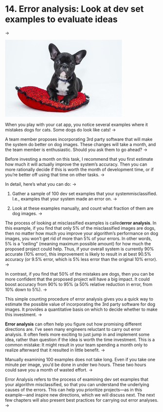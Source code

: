 # 14. Error analysis: Look at dev set examples to evaluate ideas
->


![img](../imgs/C14_01.png)

When you play with your cat app, you notice several examples where it mistakes dogs for cats. Some dogs do look like cats!
->


A team member proposes incorporating 3rd party software that will make the system do better on dog images. These changes will take a month, and the team member is enthusiastic. Should you ask them to go ahead?
->


Before investing a month on this task, I recommend that you first estimate how much it will actually improve the system’s accuracy. Then you can more rationally decide if this is worth the month of development time, or if you’re better off using that time on other tasks.
->


In detail, here’s what you can do:
->


1. Gather a sample of 100 dev set examples that your system ​misclassified​. I.e., examples that your system made an error on.
->


2. Look at these examples manually, and count what fraction of them are dog images.
->


The process of looking at misclassified examples is called ​**error analysis​**. In this example, if you find that only 5% of the misclassified images are dogs, then no matter how much you improve your algorithm’s performance on dog images, you won’t get rid of more than 5% of your errors. In other words, 5% is a “ceiling” (meaning maximum possible amount) for how much the proposed project could help. Thus, if your overall system is currently 90% accurate (10% error), this improvement is likely to result in at best 90.5% accuracy (or 9.5% error, which is 5% less error than the original 10% error).
->


In contrast, if you find that 50% of the mistakes are dogs, then you can be more confident that the proposed project will have a big impact. It could boost accuracy from 90% to 95% (a 50% relative reduction in error, from 10% down to 5%).
->


This simple counting procedure of error analysis gives you a quick way to estimate the possible value of incorporating the 3rd party software for dog images. It provides a quantitative basis on which to decide whether to make this investment.
->


**Error analysis** can often help you figure out how promising different directions are. I’ve seen many engineers reluctant to carry out error analysis. It often feels more exciting to just jump in and implement some idea, rather than question if the idea is worth the time investment. This is a common mistake: It might result in your team spending a month only to realize afterward that it resulted in little benefit.
->


Manually examining 100 examples does not take long. Even if you take one minute per image, you’d be done in under two hours. These two hours could save you a month of wasted effort.
->


Error Analysis​ refers to the process of examining dev set examples that your algorithm misclassified, so that you can understand the underlying causes of the errors. This can help you prioritize projects—as in this example—and inspire new directions, which we will discuss next. The next few chapters will also present best practices for carrying out error analyses.
->


